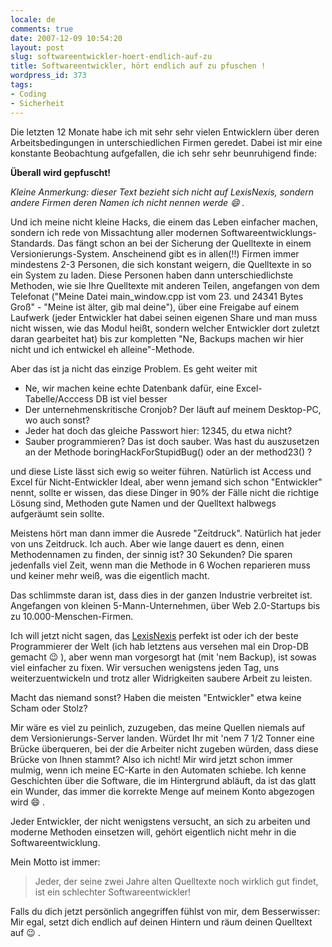 ```yaml
---
locale: de
comments: true
date: 2007-12-09 10:54:20
layout: post
slug: softwareentwickler-hoert-endlich-auf-zu
title: Softwareentwickler, hört endlich auf zu pfuschen !
wordpress_id: 373
tags:
- Coding
- Sicherheit
---
```


Die letzten 12 Monate habe ich mit sehr sehr vielen Entwicklern über deren
Arbeitsbedingungen in unterschiedlichen Firmen geredet. Dabei ist mir eine
konstante Beobachtung aufgefallen, die ich sehr sehr beunruhigend finde:

**Überall wird gepfuscht!**



_Kleine Anmerkung: dieser Text bezieht sich nicht auf LexisNexis, sondern
andere Firmen deren Namen ich nicht nennen werde :smile: ._

Und ich meine nicht kleine Hacks, die einem das Leben einfacher machen, sondern
ich rede von Missachtung aller modernen Softwareentwicklungs-Standards. Das
fängt schon an bei der Sicherung der Quelltexte in einem Versionierungs-System.
Anscheinend gibt es in allen(!!) Firmen immer mindestens 2-3 Personen, die sich
konstant weigern, die Quelltexte in so ein System zu laden. Diese Personen
haben dann unterschiedlichste Methoden, wie sie Ihre Quelltexte mit anderen
Teilen, angefangen von dem Telefonat ("Meine Datei main_window.cpp ist vom 23.
und 24341 Bytes Groß" - "Meine ist älter, gib mal deine"), über eine Freigabe
auf einem Laufwerk (jeder Entwickler hat dabei seinen eigenen Share und man
muss nicht wissen, wie das Modul heißt, sondern welcher Entwickler dort zuletzt
daran gearbeitet hat) bis zur kompletten "Ne, Backups machen wir hier nicht und
ich entwickel eh alleine"-Methode.

Aber das ist ja nicht das einzige Problem. Es geht weiter mit

  * Ne, wir machen keine echte Datenbank dafür, eine Excel-Tabelle/Acccess DB
    ist viel besser
  * Der unternehmenskritische Cronjob? Der läuft auf meinem Desktop-PC, wo auch
    sonst?
  * Jeder hat doch das gleiche Passwort hier: 12345, du etwa nicht?
  * Sauber programmieren? Das ist doch sauber. Was hast du auszusetzen an der
    Methode boringHackForStupidBug() oder an der method23() ?

und diese Liste lässt sich ewig so weiter führen. Natürlich ist Access und
Excel für Nicht-Entwickler Ideal, aber wenn jemand sich schon "Entwickler"
nennt, sollte er wissen, das diese Dinger in 90% der Fälle nicht die richtige
Lösung sind, Methoden gute Namen und der Quelltext halbwegs aufgeräumt sein
sollte. 

Meistens hört man dann immer die Ausrede "Zeitdruck". Natürlich hat jeder von
uns Zeitdruck. Ich auch. Aber wie lange dauert es denn, einen Methodennamen zu
finden, der sinnig ist? 30 Sekunden? Die sparen jedenfalls viel Zeit, wenn man
die Methode in 6 Wochen reparieren muss und keiner mehr weiß, was die
eigentlich macht.

Das schlimmste daran ist, dass dies in der ganzen Industrie verbreitet ist.
Angefangen von kleinen 5-Mann-Unternehmen, über Web 2.0-Startups bis zu
10.000-Menschen-Firmen.

Ich will jetzt nicht sagen, das [LexisNexis](http://www.lexisnexis.de) perfekt
ist oder ich der beste Programmierer der Welt (ich hab letztens aus versehen
mal ein Drop-DB gemacht :wink: ), aber wenn man vorgesorgt hat (mit 'nem Backup),
ist sowas viel einfacher zu fixen. Wir versuchen wenigstens jeden Tag, uns
weiterzuentwickeln und trotz aller Widrigkeiten saubere Arbeit zu leisten. 

Macht das niemand sonst? Haben die meisten "Entwickler" etwa keine Scham oder
Stolz? 

Mir wäre es viel zu peinlich, zuzugeben, das meine Quellen niemals auf dem
Versionierungs-Server landen. Würdet Ihr mit 'nem 7 1/2 Tonner eine Brücke
überqueren, bei der die Arbeiter nicht zugeben würden, dass diese Brücke von
Ihnen stammt? Also ich nicht! Mir wird jetzt schon immer mulmig, wenn ich meine
EC-Karte in den Automaten schiebe. Ich kenne Geschichten über die Software, die
im Hintergrund abläuft, da ist das glatt ein Wunder, das immer die korrekte
Menge auf meinem Konto abgezogen wird :smile: .

Jeder Entwickler, der nicht wenigstens versucht, an sich zu arbeiten und
moderne Methoden einsetzen will, gehört eigentlich nicht mehr in die
Softwareentwicklung.

Mein Motto ist immer:

> Jeder, der seine zwei Jahre alten Quelltexte noch wirklich gut findet, ist
> ein schlechter Softwareentwickler!

Falls du dich jetzt persönlich angegriffen fühlst von mir, dem Besserwisser:
Mir egal, setzt dich endlich auf deinen Hintern und räum deinen Quelltext auf
:wink: .
